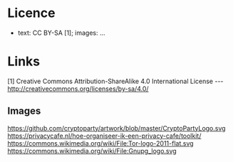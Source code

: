 
# Licence

* text: CC BY-SA [1]; images: ...


# Links

[1] Creative Commons Attribution-ShareAlike 4.0 International License
--- http://creativecommons.org/licenses/by-sa/4.0/

## Images

https://github.com/cryptoparty/artwork/blob/master/CryptoPartyLogo.svg
https://privacycafe.nl/hoe-organiseer-ik-een-privacy-cafe/toolkit/
https://commons.wikimedia.org/wiki/File:Tor-logo-2011-flat.svg
https://commons.wikimedia.org/wiki/File:Gnupg_logo.svg
